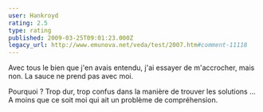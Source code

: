 ```yaml
---
user: Hankroyd
rating: 2.5
type: rating
published: 2009-03-25T09:01:23.000Z
legacy_url: http://www.emunova.net/veda/test/2007.htm#comment-11118
---
```

Avec tous le bien que j'en avais entendu, j'ai essayer de m'accrocher, mais non. La sauce ne prend pas avec moi.

Pourquoi ? Trop dur, trop confus dans la manière de trouver les solutions ... A moins que ce soit moi qui ait un problème de compréhension.